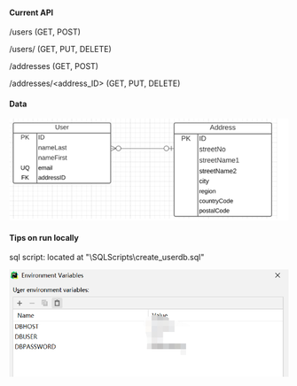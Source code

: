 #### Current API

/users (GET, POST)

/users/<userID> (GET, PUT, DELETE)

/addresses (GET, POST)

/addresses/<address_ID> (GET, PUT, DELETE)



#### Data

![image-20211015000256553](data.png)



#### Tips on run locally

sql script:  located at "\SQLScripts\create_userdb.sql"



![image-20211015000501013](envir.png)

